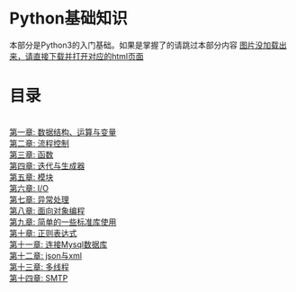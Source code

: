 # Python基础知识

本部分是Python3的入门基础。如果是掌握了的请跳过本部分内容
<a href="#">图片没加载出来，请直接下载并打开对应的html页面</a>
<br/>

# 目录
<br/>
<a href='./chpaters/chapter1.mdown'>第一章: 数据结构、运算与变量</a><br/>
<a href='./chpaters/chapter2.mdown'>第二章: 流程控制</a><br/>
<a href='./chpaters/chapter3.mdown'>第三章: 函数</a><br/>
<a href='./chpaters/chapter4.mdown'>第四章: 迭代与生成器</a><br/>
<a href='./chpaters/chapter5.mdown'>第五章: 模块</a><br/>
<a href='./chpaters/chapter6.mdown'>第六章: I/O</a><br/>
<a href='./chpaters/chapter7.mdown'>第七章: 异常处理</a><br/>
<a href='./chpaters/chapter8.mdown'>第八章: 面向对象编程</a><br/>
<a href='./chpaters/chapter9.mdown'>第九章: 简单的一些标准库使用</a><br/>
<a href='./chpaters/chapter10.mdown'>第十章: 正则表达式</a><br/>
<a href='./chpaters/chapter11.mdown'>第十一章: 连接Mysql数据库</a><br/>
<a href='./chpaters/chapter12.mdown'>第十二章: json与xml</a><br/>
<a href='./chpaters/chapter13.mdown'>第十三章: 多线程</a><br/>
<a href='./chpaters/chapter14.mdown'>第十四章: SMTP</a><br/>